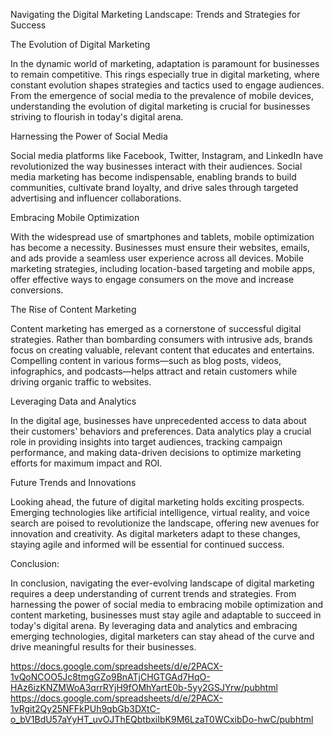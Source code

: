    Navigating the Digital Marketing Landscape: Trends and Strategies for Success

 The Evolution of Digital Marketing

In the dynamic world of marketing, adaptation is paramount for businesses to remain competitive. This rings especially true in digital marketing, where constant evolution shapes strategies and tactics used to engage audiences. From the emergence of social media to the prevalence of mobile devices, understanding the evolution of digital marketing is crucial for businesses striving to flourish in today's digital arena.

  Harnessing the Power of Social Media

Social media platforms like Facebook, Twitter, Instagram, and LinkedIn have revolutionized the way businesses interact with their audiences. Social media marketing has become indispensable, enabling brands to build communities, cultivate brand loyalty, and drive sales through targeted advertising and influencer collaborations.

  Embracing Mobile Optimization

With the widespread use of smartphones and tablets, mobile optimization has become a necessity. Businesses must ensure their websites, emails, and ads provide a seamless user experience across all devices. Mobile marketing strategies, including location-based targeting and mobile apps, offer effective ways to engage consumers on the move and increase conversions.

 The Rise of Content Marketing

Content marketing has emerged as a cornerstone of successful digital strategies. Rather than bombarding consumers with intrusive ads, brands focus on creating valuable, relevant content that educates and entertains. Compelling content in various forms—such as blog posts, videos, infographics, and podcasts—helps attract and retain customers while driving organic traffic to websites.

 Leveraging Data and Analytics

In the digital age, businesses have unprecedented access to data about their customers' behaviors and preferences. Data analytics play a crucial role in providing insights into target audiences, tracking campaign performance, and making data-driven decisions to optimize marketing efforts for maximum impact and ROI.

  Future Trends and Innovations

Looking ahead, the future of digital marketing holds exciting prospects. Emerging technologies like artificial intelligence, virtual reality, and voice search are poised to revolutionize the landscape, offering new avenues for innovation and creativity. As digital marketers adapt to these changes, staying agile and informed will be essential for continued success.

Conclusion:

In conclusion, navigating the ever-evolving landscape of digital marketing requires a deep understanding of current trends and strategies. From harnessing the power of social media to embracing mobile optimization and content marketing, businesses must stay agile and adaptable to succeed in today's digital arena. By leveraging data and analytics and embracing emerging technologies, digital marketers can stay ahead of the curve and drive meaningful results for their businesses.


https://docs.google.com/spreadsheets/d/e/2PACX-1vQoNCOO5Jc8tmgGZo9BnATjCHGTGAd7HqO-HAz6izKNZMWoA3qrrRYjH9fOMhYartE0b-5yy2GSJYrw/pubhtml
https://docs.google.com/spreadsheets/d/e/2PACX-1vRgit2Qy25NFFkPUh9qbGb3DXtC-o_bV1BdU57aYyHT_uvOJThEQbtbxiIbK9M6LzaT0WCxibDo-hwC/pubhtml
